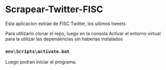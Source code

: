 # Scrapear-Twitter-FISC

Esta aplicacion extrae de FISC Twitter, los ultimos tweets

Para utilizarlo clonar el repo, luego en la consola
Activar el entorno virtual para la utilizar las dependencias sin haberlas instalados

### `env\Scripts\activate.bat`

Luego podran iniciar el programa.

